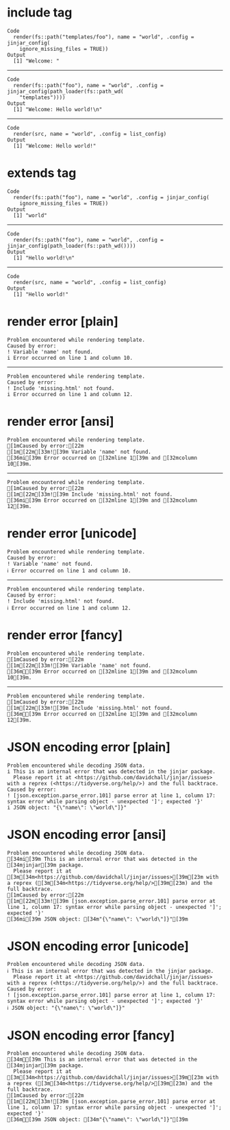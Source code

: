 # include tag

    Code
      render(fs::path("templates/foo"), name = "world", .config = jinjar_config(
        ignore_missing_files = TRUE))
    Output
      [1] "Welcome: "

---

    Code
      render(fs::path("foo"), name = "world", .config = jinjar_config(path_loader(fs::path_wd(
        "templates"))))
    Output
      [1] "Welcome: Hello world!\n"

---

    Code
      render(src, name = "world", .config = list_config)
    Output
      [1] "Welcome: Hello world!"

# extends tag

    Code
      render(fs::path("foo"), name = "world", .config = jinjar_config(
        ignore_missing_files = TRUE))
    Output
      [1] "world"

---

    Code
      render(fs::path("foo"), name = "world", .config = jinjar_config(path_loader(fs::path_wd())))
    Output
      [1] "Hello world!\n"

---

    Code
      render(src, name = "world", .config = list_config)
    Output
      [1] "Hello world!"

# render error [plain]

    Problem encountered while rendering template.
    Caused by error:
    ! Variable 'name' not found.
    i Error occurred on line 1 and column 10.

---

    Problem encountered while rendering template.
    Caused by error:
    ! Include 'missing.html' not found.
    i Error occurred on line 1 and column 12.

# render error [ansi]

    Problem encountered while rendering template.
    [1mCaused by error:[22m
    [1m[22m[33m![39m Variable 'name' not found.
    [36mi[39m Error occurred on [32mline 1[39m and [32mcolumn 10[39m.

---

    Problem encountered while rendering template.
    [1mCaused by error:[22m
    [1m[22m[33m![39m Include 'missing.html' not found.
    [36mi[39m Error occurred on [32mline 1[39m and [32mcolumn 12[39m.

# render error [unicode]

    Problem encountered while rendering template.
    Caused by error:
    ! Variable 'name' not found.
    ℹ Error occurred on line 1 and column 10.

---

    Problem encountered while rendering template.
    Caused by error:
    ! Include 'missing.html' not found.
    ℹ Error occurred on line 1 and column 12.

# render error [fancy]

    Problem encountered while rendering template.
    [1mCaused by error:[22m
    [1m[22m[33m![39m Variable 'name' not found.
    [36mℹ[39m Error occurred on [32mline 1[39m and [32mcolumn 10[39m.

---

    Problem encountered while rendering template.
    [1mCaused by error:[22m
    [1m[22m[33m![39m Include 'missing.html' not found.
    [36mℹ[39m Error occurred on [32mline 1[39m and [32mcolumn 12[39m.

# JSON encoding error [plain]

    Problem encountered while decoding JSON data.
    i This is an internal error that was detected in the jinjar package.
      Please report it at <https://github.com/davidchall/jinjar/issues> with a reprex (<https://tidyverse.org/help/>) and the full backtrace.
    Caused by error:
    ! [json.exception.parse_error.101] parse error at line 1, column 17: syntax error while parsing object - unexpected ']'; expected '}'
    i JSON object: "{\"name\": \"world\"]}"

# JSON encoding error [ansi]

    Problem encountered while decoding JSON data.
    [34mi[39m This is an internal error that was detected in the [34mjinjar[39m package.
      Please report it at [3m[34m<https://github.com/davidchall/jinjar/issues>[39m[23m with a reprex ([3m[34m<https://tidyverse.org/help/>[39m[23m) and the full backtrace.
    [1mCaused by error:[22m
    [1m[22m[33m![39m [json.exception.parse_error.101] parse error at line 1, column 17: syntax error while parsing object - unexpected ']'; expected '}'
    [36mi[39m JSON object: [34m"{\"name\": \"world\"]}"[39m

# JSON encoding error [unicode]

    Problem encountered while decoding JSON data.
    ℹ This is an internal error that was detected in the jinjar package.
      Please report it at <https://github.com/davidchall/jinjar/issues> with a reprex (<https://tidyverse.org/help/>) and the full backtrace.
    Caused by error:
    ! [json.exception.parse_error.101] parse error at line 1, column 17: syntax error while parsing object - unexpected ']'; expected '}'
    ℹ JSON object: "{\"name\": \"world\"]}"

# JSON encoding error [fancy]

    Problem encountered while decoding JSON data.
    [34mℹ[39m This is an internal error that was detected in the [34mjinjar[39m package.
      Please report it at [3m[34m<https://github.com/davidchall/jinjar/issues>[39m[23m with a reprex ([3m[34m<https://tidyverse.org/help/>[39m[23m) and the full backtrace.
    [1mCaused by error:[22m
    [1m[22m[33m![39m [json.exception.parse_error.101] parse error at line 1, column 17: syntax error while parsing object - unexpected ']'; expected '}'
    [36mℹ[39m JSON object: [34m"{\"name\": \"world\"]}"[39m

